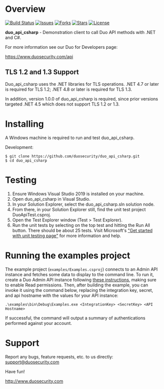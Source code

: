 
# Overview
[![Build Status](https://github.com/duosecurity/duo_api_csharp/actions/workflows/net-ci.yml/badge.svg?branch=master)](https://github.com/duosecurity/duo_api_csharp/actions)
[![Issues](https://img.shields.io/github/issues/duosecurity/duo_api_csharp)](https://github.com/duosecurity/duo_api_csharp/issues)
[![Forks](https://img.shields.io/github/forks/duosecurity/duo_api_csharp)](https://github.com/duosecurity/duo_api_csharp/network/members)
[![Stars](https://img.shields.io/github/stars/duosecurity/duo_api_csharp)](https://github.com/duosecurity/duo_api_csharp/stargazers)
[![License](https://img.shields.io/badge/License-View%20License-orange)](https://github.com/duosecurity/duo_api_csharp/blob/master/LICENSE)

**duo_api_csharp** - Demonstration client to call Duo API methods
with .NET and C#.

For more information see our Duo for Developers page:

<https://www.duosecurity.com/api>

## TLS 1.2 and 1.3 Support

Duo_api_csharp uses the .NET libraries for TLS operations.  .NET 4.7 or later is required for TLS 1.2; .NET 4.8 or later is required for TLS 1.3.

In addition, version 1.0.0 of duo_api_csharp is required, since prior versions targeted .NET 4.5 which does not support TLS 1.2 or 1.3.

# Installing
A Windows machine is required to run and test duo_api_csharp.

Development:

```
$ git clone https://github.com/duosecurity/duo_api_csharp.git
$ cd duo_api_csharp
```

# Testing

1. Ensure Windows Visual Studio 2019 is installed on your machine.
2. Open duo_api_csharp in Visual Studio.
3. In your Solution Explorer, select the duo_api_csharp.sln solution node.
4. From there, in your Solution Explorer still, find the unit test project DuoApiTest.csproj.
5. Open the Test Explorer window (Test > Test Explorer).
6. Run the unit tests by selecting on the top test and hitting the Run All button. There should be about 25 tests.
Visit Microsoft's ["Get started with unit testing page"](https://learn.microsoft.com/en-us/visualstudio/test/getting-started-with-unit-testing?view=vs-2022&tabs=dotnet%2Cmstest) for more information and help.

# Running the examples project

The example project (`examples/Examples.csproj`) connects to an Admin API instance and fetches some data to display to the command line. To run it, create a Duo Admin API instance following [these instructions](https://duo.com/docs/adminapi), making sure to enable Read permissions. Then, after building the example, you can invoke it using the command below, replacing the integration key, secret, and api hostname with the values for your API instance:

```
.\examples\bin\Debug\Examples.exe <IntegrationKey> <SecretKey> <API Hostname>
```

If successful, the command will output a summary of authentications performed against your account.

# Support

Report any bugs, feature requests, etc. to us directly:
support@duosecurity.com

Have fun!

<http://www.duosecurity.com>
